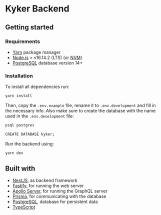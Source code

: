 # Kyker Backend

## Getting started

### Requirements
* [Yarn](https://yarnpkg.com/) package manager
* [Node.js](https://nodejs.org/en/) > v16.14.2 (LTS) (or [NVM](https://github.com/nvm-sh/nvm))
* [PostgreSQL](https://www.postgresql.org/) database version 14+

### Installation
To install all dependencies run:
```bash
yarn install
```

Then, copy the `.env.example` file, rename it to `.env.development` and fill in the necessary info. Also make sure to create the database with the name used in the `.env.development` file:
```bash
psql postgres

CREATE DATABASE kyker;
```

Run the backend using:
```bash
yarn dev
```

## Built with
* [NestJS](https://nestjs.com/), as backend framework
* [Fastify](https://www.fastify.io/), for running the web server
* [Apollo Server](https://www.apollographql.com/docs/apollo-server/), for running the GraphQL server
* [Prisma](https://www.prisma.io/), for communicating with the database
* [PostgreSQL](https://www.postgresql.org/), database for persistent data
* [TypeScript](https://www.typescriptlang.org/)
